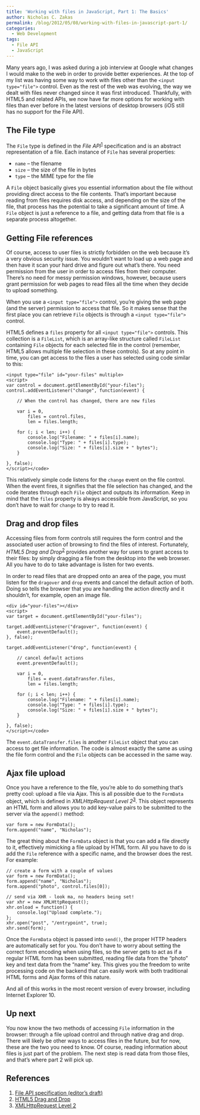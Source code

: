 ```yaml
---
title: 'Working with files in JavaScript, Part 1: The Basics'
author: Nicholas C. Zakas
permalink: /blog/2012/05/08/working-with-files-in-javascript-part-1/
categories:
  - Web Development
tags:
  - File API
  - JavaScript
---
```

Many years ago, I was asked during a job interview at Google what changes I would make to the web in order to provide better experiences. At the top of my list was having some way to work with files other than the `<input type="file">` control. Even as the rest of the web was evolving, the way we dealt with files never changed since it was first introduced. Thankfully, with HTML5 and related APIs, we now have far more options for working with files than ever before in the latest versions of desktop browsers (iOS still has no support for the File API).

## The File type

The `File` type is defined in the <cite>File API</cite><sup>[1]</sup> specification and is an abstract representation of a file. Each instance of `File` has several properties:

  * `name` &#8211; the filename
  * `size` &#8211; the size of the file in bytes
  * `type` &#8211; the MIME type for the file

A `File` object basically gives you essential information about the file without providing direct access to the file contents. That&#8217;s important because reading from files requires disk access, and depending on the size of the file, that process has the potential to take a significant amount of time. A `File` object is just a reference to a file, and getting data from that file is a separate process altogether.

## Getting File references

Of course, access to user files is strictly forbidden on the web because it&#8217;s a very obvious security issue. You wouldn&#8217;t want to load up a web page and then have it scan your hard drive and figure out what&#8217;s there. You need permission from the user in order to access files from their computer. There&#8217;s no need for messy permission windows, however, because users grant permission for web pages to read files all the time when they decide to upload something.

When you use a `<input type="file">` control, you&#8217;re giving the web page (and the server) permission to access that file. So it makes sense that the first place you can retrieve `File` objects is through a `<input type="file">` control.

HTML5 defines a `files` property for all `<input type="file">` controls. This collection is a `FileList`, which is an array-like structure called `FileList` containing `File` objects for each selected file in the control (remember, HTML5 allows multiple file selection in these controls). So at any point in time, you can get access to the files a user has selected using code similar to this:

    <input type="file" id="your-files" multiple>
    <script>
    var control = document.getElementById("your-files");
    control.addEventListener("change", function(event) {
    
        // When the control has changed, there are new files
    
        var i = 0,
            files = control.files,
            len = files.length;
    
        for (; i < len; i++) {
            console.log("Filename: " + files[i].name);
            console.log("Type: " + files[i].type);
            console.log("Size: " + files[i].size + " bytes");
        }
    
    }, false);
    </script></code>

This relatively simple code listens for the `change` event on the file control. When the event fires, it signifies that the file selection has changed, and the code iterates through each `File` object and outputs its information. Keep in mind that the `files` property is always accessible from JavaScript, so you don&#8217;t have to wait for `change` to try to read it.

## Drag and drop files

Accessing files from form controls still requires the form control and the associated user action of browsing to find the files of interest. Fortunately, <cite>HTML5 Drag and Drop</cite><sup>[2]</sup> provides another way for users to grant access to their files: by simply dragging a file from the desktop into the web browser. All you have to do to take advantage is listen for two events.

In order to read files that are dropped onto an area of the page, you must listen for the `dragover` and `drop` events and cancel the default action of both. Doing so tells the browser that you are handling the action directly and it shouldn&#8217;t, for example, open an image file. 

    <div id="your-files"></div>
    <script>
    var target = document.getElementById("your-files");
    
    target.addEventListener("dragover", function(event) {
        event.preventDefault();
    }, false);
    
    target.addEventListener("drop", function(event) {
    
        // cancel default actions
        event.preventDefault();
    
        var i = 0,
            files = event.dataTransfer.files,
            len = files.length;
    
        for (; i < len; i++) {
            console.log("Filename: " + files[i].name);
            console.log("Type: " + files[i].type);
            console.log("Size: " + files[i].size + " bytes");
        }
    
    }, false);
    </script></code>

The `event.dataTransfer.files` is another `FileList` object that you can access to get file information. The code is almost exactly the same as using the file form control and the `File` objects can be accessed in the same way.

## Ajax file upload

Once you have a reference to the file, you&#8217;re able to do something that&#8217;s pretty cool: upload a file via Ajax. This is all possible due to the `FormData` object, which is defined in <cite>XMLHttpRequest Level 2</cite><sup>[3]</sup>. This object represents an HTML form and allows you to add key-value pairs to be submitted to the server via the `append()` method:

    var form = new FormData();
    form.append("name", "Nicholas");
    

The great thing about the `FormData` object is that you can add a file directly to it, effectively mimicking a file upload by HTML form. All you have to do is add the `File` reference with a specific name, and the browser does the rest. For example:

    // create a form with a couple of values
    var form = new FormData();
    form.append("name", "Nicholas");
    form.append("photo", control.files[0]);
    
    // send via XHR - look ma, no headers being set!
    var xhr = new XMLHttpRequest();
    xhr.onload = function() {
        console.log("Upload complete.");
    };
    xhr.open("post", "/entrypoint", true);
    xhr.send(form);
    

Once the `FormData` object is passed into `send()`, the proper HTTP headers are automatically set for you. You don&#8217;t have to worry about setting the correct form encoding when using files, so the server gets to act as if a regular HTML form has been submitted, reading file data from the &#8220;photo&#8221; key and text data from the &#8220;name&#8221; key. This gives you the freedom to write processing code on the backend that can easily work with both traditional HTML forms and Ajax forms of this nature.

And all of this works in the most recent version of every browser, including Internet Explorer 10.

## Up next

You now know the two methods of accessing `File` information in the browser: through a file upload control and through native drag and drop. There will likely be other ways to access files in the future, but for now, these are the two you need to know. Of course, reading information about files is just part of the problem. The next step is read data from those files, and that&#8217;s where part 2 will pick up.

## References

  1. [File API specification (editor&#8217;s draft)][1]
  2. [HTML5 Drag and Drop][2]
  3. [XMLHttpRequest Level 2][3]

 [1]: http://dev.w3.org/2006/webapi/FileAPI/
 [2]: http://www.whatwg.org/specs/web-apps/current-work/multipage/dnd.html#dnd
 [3]: http://www.w3.org/TR/XMLHttpRequest/
